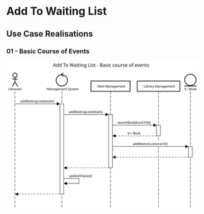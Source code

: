 # Add To Waiting List
## Use Case Realisations
### 01 - Basic Course of Events
![Add Reservation - Basic Course of Events](./images/11-01-basic.svg)
